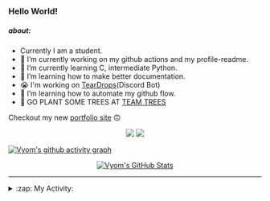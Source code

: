 ### Hello World!

##### about:
- Currently I am a student.
- 🔭 I’m currently working on my github actions and my profile-readme. 
- 🌱 I’m currently learning C, intermediate Python.
- 🌱 I’m learning how to make better documentation.
- 😭 I'm working on [TearDrops](https://github.com/Vyvy-vi/TearDrops)(Discord Bot)
- 🌱 I’m learning how to automate my github flow.
- 🌱 GO PLANT SOME TREES AT [TEAM TREES](https://teamtrees.org/)

Checkout my new [portfolio site](https://vyvy.github.io/portfolio) 🙃

<p align="center">
  <a href="https://twitter.com/Vyvy_viM"><img target="_blank" src="https://img.shields.io/badge/twitter%20@Vyvy_viM-0D95E8?style=for-the-badge&logo=twitter&logoColor=white"/></a> 
  <a href="https://vyvy-vi.github.io/portfolio"><img target="_blank" src="https://img.shields.io/badge/-I%27m_craving_for_open_source-green?style=for-the-badge&logo=github&logoColor=black"/></a> 
</p>

[![Vyom's github activity graph](https://activity-graph.herokuapp.com/graph?username=Vyvy-vi)](https://github.com/ashutosh00710/github-readme-activity-graph)

<p align="center">
<a href="https://github.com/Vyvy-vi/Vyvy-vi">
  <img src="https://profile-readme-git-master.vyvy-vi.vercel.app/api?username=Vyvy-vi&show_icons=true&line_height=27&count_private=true&title_color=ffffff&text_color=c9cacc&icon_color=2bbc8a&bg_color=1d1f21" alt="Vyom's GitHub Stats" />
</a>
</p>


---
<details>
  <summary>:zap: My Activity:</summary>
  
<!--START_SECTION:waka-->
**I'm an Early 🐤** 

```text
🌞 Morning    7 commits      █████░░░░░░░░░░░░░░░░░░░░   20.0% 
🌆 Daytime    13 commits     █████████░░░░░░░░░░░░░░░░   37.14% 
🌃 Evening    2 commits      █░░░░░░░░░░░░░░░░░░░░░░░░   5.71% 
🌙 Night      13 commits     █████████░░░░░░░░░░░░░░░░   37.14%

```
📅 **I'm Most Productive on Monday** 

```text
Monday       18 commits     ████████████░░░░░░░░░░░░░   51.43% 
Tuesday      3 commits      ██░░░░░░░░░░░░░░░░░░░░░░░   8.57% 
Wednesday    1 commits      ░░░░░░░░░░░░░░░░░░░░░░░░░   2.86% 
Thursday     0 commits      ░░░░░░░░░░░░░░░░░░░░░░░░░   0.0% 
Friday       1 commits      ░░░░░░░░░░░░░░░░░░░░░░░░░   2.86% 
Saturday     4 commits      ██░░░░░░░░░░░░░░░░░░░░░░░   11.43% 
Sunday       8 commits      █████░░░░░░░░░░░░░░░░░░░░   22.86%

```


📊 **This Week I Spent My Time On** 

```text
🔥 Editors: 
VS Code                  10 hrs 49 mins      ████████████████░░░░░░░░░   64.33% 
Vim                      5 hrs 33 mins       ████████░░░░░░░░░░░░░░░░░   33.03% 
CLion                    26 mins             ░░░░░░░░░░░░░░░░░░░░░░░░░   2.64%

🐱‍💻 Projects: 
portfolio                6 hrs 46 mins       ██████████░░░░░░░░░░░░░░░   40.31% 
EddieBot                 5 hrs 28 mins       ████████░░░░░░░░░░░░░░░░░   32.58% 
TearDrops                2 hrs 1 min         ███░░░░░░░░░░░░░░░░░░░░░░   12.04% 
discord-rpc              1 hr 19 mins        ██░░░░░░░░░░░░░░░░░░░░░░░   7.85% 
The_C_Programming_Languag24 mins             ░░░░░░░░░░░░░░░░░░░░░░░░░   2.45%

```


<!--END_SECTION:waka-->
</details>

